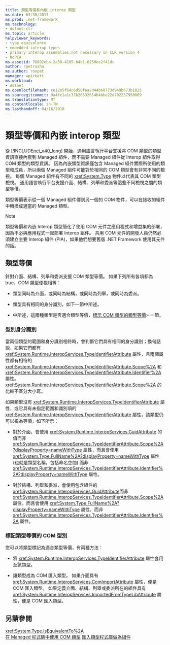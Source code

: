 ```yaml
---
title: 類型等價和內嵌 interop 類型
ms.date: 03/30/2017
ms.prod: .net-framework
ms.technology:
- dotnet-clr
ms.topic: article
helpviewer_keywords:
- type equivalence
- embedded interop types
- primary interop assemblies,not necessary in CLR version 4
- NoPIA
ms.assetid: 78892eba-2a58-4165-b4b1-0250ee2f41dc
author: rpetrusha
ms.author: ronpet
manager: wpickett
ms.workload:
- dotnet
ms.openlocfilehash: ce1285f64c6d50fea2d44b60773d949b673b1825
ms.sourcegitcommit: 9a4fe1a1c37b26532654b4bbe22d702237950009
ms.translationtype: MT
ms.contentlocale: zh-TW
ms.lasthandoff: 04/16/2018
---
```

# <a name="type-equivalence-and-embedded-interop-types"></a>類型等價和內嵌 interop 類型

從 [!INCLUDE[net_v40_long](../../../includes/net-v40-long-md.md)] 開始，通用語言執行平台支援將 COM 類型的類型資訊直接內嵌到 Managed 組件，而不需要 Managed 組件從 Interop 組件取得 COM 類型的類型資訊。 因為內嵌類型資訊僅包含 Managed 組件實際所使用的類型和成員，所以兩個 Managed 組件可能對於相同的 COM 類型會有非常不同的檢視。 每個 Managed 組件有不同的 <xref:System.Type> 物件以代表其 COM 類型檢視。 通用語言執行平台支援介面、結構、列舉和委派等這些不同檢視之間的類型等價。

類型等價表示從一個 Managed 組件傳到另一個的 COM 物件，可以在接收的組件中轉換成適當的 Managed 類型。

> [!NOTE]
> 類型等價和內嵌 Interop 類型簡化了使用 COM 元件之應用程式和增益集的部署，因為不必與應用程式一起部署 Interop 組件。 共用 COM 元件的開發人員仍然必須建立主要 Interop 組件 (PIA)，如果他們想要舊版 .NET Framework 使用其元件的話。

## <a name="type-equivalence"></a>類型等價

 針對介面、結構、列舉和委派支援 COM 類型等價。 如果下列所有各項都為 true，COM 類型便視相等：

- 類型同時為介面，或同時為結構，或同時為列舉，或同時為委派。

- 類型具有相同的身分識別，如下一節中所述。

- 中所述，這兩種類型是否適合類型等價，[標示 COM 類型的類型等價](#marking-com-types-for-type-equivalence)> 一節。

### <a name="type-identity"></a>型別身分識別

當兩個類型的範圍和身分識別相符時，會判斷它們具有相同的身分識別；換句話說，如果它們都有 <xref:System.Runtime.InteropServices.TypeIdentifierAttribute> 屬性，且兩個屬性都有相符的 <xref:System.Runtime.InteropServices.TypeIdentifierAttribute.Scope%2A> 和 <xref:System.Runtime.InteropServices.TypeIdentifierAttribute.Identifier%2A> 屬性。 <xref:System.Runtime.InteropServices.TypeIdentifierAttribute.Scope%2A> 的比較不區分大小寫。

如果類型沒有 <xref:System.Runtime.InteropServices.TypeIdentifierAttribute> 屬性，或它具有未指定範圍和識別項的 <xref:System.Runtime.InteropServices.TypeIdentifierAttribute> 屬性，該類型仍可以視為等價，如下所示：

- 對於介面，會使用 <xref:System.Runtime.InteropServices.GuidAttribute> 的值而非 <xref:System.Runtime.InteropServices.TypeIdentifierAttribute.Scope%2A?displayProperty=nameWithType> 屬性，而且會使用 <xref:System.Type.FullName%2A?displayProperty=nameWithType> 屬性 (也就是類型名稱，包括命名空間) 而非 <xref:System.Runtime.InteropServices.TypeIdentifierAttribute.Identifier%2A?displayProperty=nameWithType> 屬性。

- 對於結構、列舉和委派，會使用包含組件的 <xref:System.Runtime.InteropServices.GuidAttribute>而非 <xref:System.Runtime.InteropServices.TypeIdentifierAttribute.Scope%2A> 屬性，而且會使用 <xref:System.Type.FullName%2A?displayProperty=nameWithType> 屬性，而非 <xref:System.Runtime.InteropServices.TypeIdentifierAttribute.Identifier%2A> 屬性。

### <a name="marking-com-types-for-type-equivalence"></a>標記類型等價的 COM 型別

 您可以將類型標記為適合類型等價，有兩種方法：

- 將 <xref:System.Runtime.InteropServices.TypeIdentifierAttribute> 屬性套用至該類型。

- 讓類型成為 COM 匯入類型。 如果介面具有 <xref:System.Runtime.InteropServices.ComImportAttribute> 屬性，便是 COM 匯入類型。 如果定義介面、結構、列舉或委派所在的組件具有 <xref:System.Runtime.InteropServices.ImportedFromTypeLibAttribute> 屬性，便是 COM 匯入類型。

## <a name="see-also"></a>另請參閱

<xref:System.Type.IsEquivalentTo%2A>  
[在 Managed 程式碼中使用 COM 類型](https://msdn.microsoft.com/library/1a95a8ca-c8b8-4464-90b0-5ee1a1135b66(v=vs.100))  
[匯入類型程式庫做為組件](importing-a-type-library-as-an-assembly.md)  
